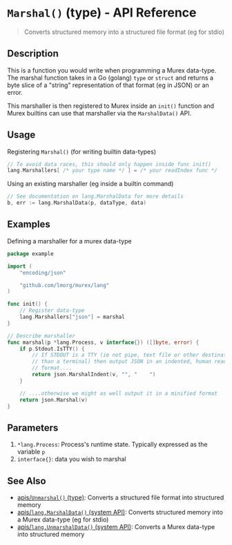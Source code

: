 # `Marshal()` (type) - API Reference

> Converts structured memory into a structured file format (eg for stdio)

## Description

This is a function you would write when programming a Murex data-type.
The marshal function takes in a Go (golang) `type` or `struct` and returns
a byte slice of a "string" representation of that format (eg in JSON) or an
error.

This marshaller is then registered to Murex inside an `init()` function
and Murex builtins can use that marshaller via the `MarshalData()` API.

## Usage

Registering `Marshal()` (for writing builtin data-types)

```go
// To avoid data races, this should only happen inside func init()
lang.Marshallers[ /* your type name */ ] = /* your readIndex func */
```

Using an existing marshaller (eg inside a builtin command)

```go
// See documentation on lang.MarshalData for more details
b, err := lang.MarshalData(p, dataType, data)
```

## Examples

Defining a marshaller for a murex data-type

```go
package example

import (
	"encoding/json"

	"github.com/lmorg/murex/lang"
)

func init() {
	// Register data-type
	lang.Marshallers["json"] = marshal
}

// Describe marshaller
func marshal(p *lang.Process, v interface{}) ([]byte, error) {
	if p.Stdout.IsTTY() {
		// If STDOUT is a TTY (ie not pipe, text file or other destination other
		// than a terminal) then output JSON in an indented, human readable,
		// format....
		return json.MarshalIndent(v, "", "    ")
	}

	// ....otherwise we might as well output it in a minified format
	return json.Marshal(v)
}
```

## Parameters

1. `*lang.Process`: Process's runtime state. Typically expressed as the variable `p` 
2. `interface{}`: data you wish to marshal

## See Also

* [apis/`Unmarshal()` (type)](../apis/Unmarshal.md):
  Converts a structured file format into structured memory
* [apis/`lang.MarshalData()` (system API)](../apis/lang.MarshalData.md):
  Converts structured memory into a Murex data-type (eg for stdio)
* [apis/`lang.UnmarshalData()` (system API)](../apis/lang.UnmarshalData.md):
  Converts a Murex data-type into structured memory